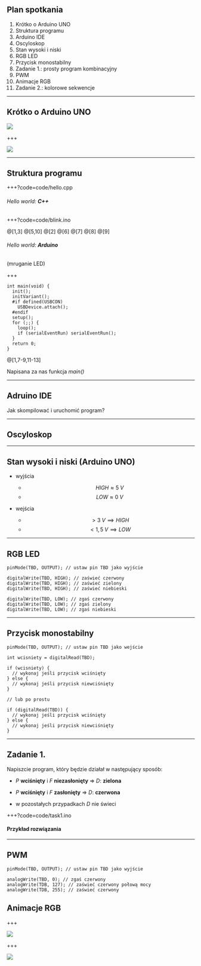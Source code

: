 ## Plan spotkania

1. Krótko o Arduino UNO
1. Struktura programu
1. Arduino IDE
1. Oscyloskop
1. Stan wysoki i niski
1. RGB LED
1. Przycisk monostabilny
1. Zadanie 1.: prosty program kombinacyjny
1. PWM
1. Animacje RGB
1. Zadanie 2.: kolorowe sekwencje
---

## Krótko o Arduino UNO

![](img/uno_angle.jpg)

+++

![](img/uno.jpg)

---

## Struktura programu

+++?code=code/hello.cpp

###### Hello world: **C++**

+++?code=code/blink.ino

@[1,3]
@[5,10]
@[2]
@[6]
@[7]
@[8]
@[9]

###### Hello world: **Arduino**

(mruganie LED)

+++

```
int main(void) {
  init();
  initVariant();
  #if defined(USBCON)
    USBDevice.attach();
  #endif
  setup();
  for (;;) {
    loop();
    if (serialEventRun) serialEventRun();
  }
  return 0;
}
```

@[1,7-9,11-13]

Napisana za nas funkcja *main()*

---

## Adruino IDE

Jak skompilować i uruchomić program?

---

## Oscyloskop

---

## Stan wysoki i niski (Arduino UNO)

* wyjścia
  * $$HIGH \approx 5\;V$$
  * $$LOW \approx 0\;V$$

* wejścia
  * $$ > 3\;V \implies HIGH$$
  * $$ < 1,5\;V \implies LOW$$
  
---

## RGB LED

```
pinMode(TBD, OUTPUT); // ustaw pin TBD jako wyjście

digitalWrite(TBD, HIGH); // zaświeć czerwony
digitalWrite(TBD, HIGH); // zaświeć zielony
digitalWrite(TBD, HIGH); // zaświeć niebieski

digitalWrite(TBD, LOW); // zgaś czerwony
digitalWrite(TBD, LOW); // zgaś zielony
digitalWrite(TBD, LOW); // zgaś niebieski
```

---

## Przycisk monostabilny

```
pinMode(TBD, OUTPUT); // ustaw pin TBD jako wejście

int wcisniety = digitalRead(TBD);

if (wcisniety) {
  // wykonaj jeśli przycisk wciśnięty
} else {
  // wykonaj jeśli przycisk niewciśnięty
}

// lub po prostu

if (digitalRead(TBD)) {
  // wykonaj jeśli przycisk wciśnięty
} else {
  // wykonaj jeśli przycisk niewciśnięty
}
```

---

## Zadanie 1.

Napiszcie program, który będzie działał w następujący sposób:

* *P* **wciśnięty** i *F* **niezasłonięty** => *D*: **zielona**

* *P* **wciśnięty** i *F* **zasłonięty** => *D*: **czerwona**

* w pozostałych przypadkach *D* nie świeci

+++?code=code/task1.ino

#### Przykład rozwiązania

---

## PWM

```
pinMode(TBD, OUTPUT); // ustaw pin TBD jako wyjście

analogWrite(TBD, 0); // zgaś czerwony
analogWrite(TDB, 127); // zaświeć czerwony połową mocy
analogWrite(TDB, 255); // zaświeć czerwony
```

## Animacje RGB

+++

![](img/RGB_illumination.jpg)

+++

![](img/CIExy1931_sRGB_gamut_D65.png)
